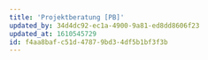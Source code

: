 ```yaml
---
title: 'Projektberatung [PB]'
updated_by: 34d4dc92-ec1a-4900-9a81-ed8dd8606f23
updated_at: 1610545729
id: f4aa8baf-c51d-4787-9bd3-4df5b1bf3f3b
---
```

